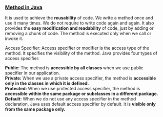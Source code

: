 ### [Method in Java](https://www.javatpoint.com/method-in-java)   
It is used to achieve the **reusability** of code. We write a method once and use it many times. We do not require to write code again and again. It also provides the **easy modification and readability** of code, just by adding or removing a chunk of code. The method is executed only when we call or invoke it.   

Access Specifier: Access specifier or modifier is the access type of the method. It specifies the visibility of the method. Java provides four types of access specifier:   

**Public:** The method is **accessible by all classes** when we use public specifier in our application.     
**Private:** When we use a private access specifier, the method is **accessible only in the classes in which it is defined.**    
**Protected:** When we use protected access specifier, the method is **accessible within the same package or subclasses in a different package.**     
**Default:** When we do not use any access specifier in the method declaration, Java uses default access specifier by default. It is **visible only from the same package only.**   


    
